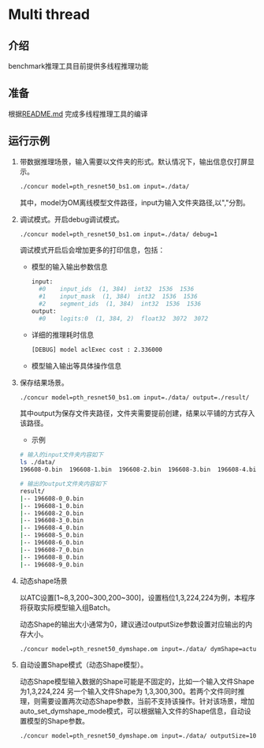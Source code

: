 # Multi thread


## 介绍
benchmark推理工具目前提供多线程推理功能

## 准备
根据[README.md](https://gitee.com/ascend/ait/blob/master/ait/components/benchmark/backend/concur/README.md)
完成多线程推理工具的编译

## 运行示例
1. 带数据推理场景，输入需要以文件夹的形式。默认情况下，输出信息仅打屏显示。

    ```bash
    ./concur model=pth_resnet50_bs1.om input=./data/
    ```
    其中，model为OM离线模型文件路径，input为输入文件夹路径,以","分割。

2. 调试模式。开启debug调试模式。

    ```bash
    ./concur model=pth_resnet50_bs1.om input=./data/ debug=1
    ```

    调试模式开启后会增加更多的打印信息，包括：
   - 模型的输入输出参数信息

     ```bash
     input:
       #0    input_ids  (1, 384)  int32  1536  1536
       #1    input_mask  (1, 384)  int32  1536  1536
       #2    segment_ids  (1, 384)  int32  1536  1536
     output:
       #0    logits:0  (1, 384, 2)  float32  3072  3072
     ```

   - 详细的推理耗时信息

     ```bash
     [DEBUG] model aclExec cost : 2.336000
     ```
   - 模型输入输出等具体操作信息

3. 保存结果场景。

    ```bash
    ./concur model=pth_resnet50_bs1.om input=./data/ output=./result/
    ```

    其中output为保存文件夹路径，文件夹需要提前创建，结果以平铺的方式存入该路径。

   - 示例

    ```bash
    # 输入的input文件夹内容如下
    ls ./data/
    196608-0.bin  196608-1.bin  196608-2.bin  196608-3.bin  196608-4.bin  196608-5.bin  196608-6.bin  196608-7.bin  196608-8.bin  196608-9.bin
    ```

    ```bash
    # 输出的output文件夹内容如下
    result/
    |-- 196608-0_0.bin
    |-- 196608-1_0.bin
    |-- 196608-2_0.bin
    |-- 196608-3_0.bin
    |-- 196608-4_0.bin
    |-- 196608-5_0.bin
    |-- 196608-6_0.bin
    |-- 196608-7_0.bin
    |-- 196608-8_0.bin
    |-- 196608-9_0.bin
    ```

4. 动态shape场景

    以ATC设置[1\~8,3,200\~300,200\~300]，设置档位1,3,224,224为例，本程序将获取实际模型输入组Batch。

    动态Shape的输出大小通常为0，建议通过outputSize参数设置对应输出的内存大小。

    ```bash
    ./concur model=pth_resnet50_dymshape.om input=./data/ dymShape=actual_input_1:1,3,224,224 outputSize=10000
    ```

5. 自动设置Shape模式（动态Shape模型）。

    动态Shape模型输入数据的Shape可能是不固定的，比如一个输入文件Shape为1,3,224,224 另一个输入文件Shape为 1,3,300,300。若两个文件同时推理，则需要设置两次动态Shape参数，当前不支持该操作。针对该场景，增加auto_set_dymshape_mode模式，可以根据输入文件的Shape信息，自动设置模型的Shape参数。

    ```bash
    ./concur model=pth_resnet50_dymshape.om input=./data/ outputSize=100000 auto_set_dymshape_mode=1
    ```